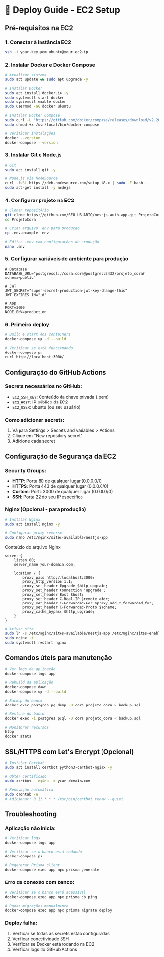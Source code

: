 # 🚀 Deploy Guide - EC2 Setup

## Pré-requisitos na EC2

### 1. Conectar à instância EC2
```bash
ssh -i your-key.pem ubuntu@your-ec2-ip
```

### 2. Instalar Docker e Docker Compose
```bash
# Atualizar sistema
sudo apt update && sudo apt upgrade -y

# Instalar Docker
sudo apt install docker.io -y
sudo systemctl start docker
sudo systemctl enable docker
sudo usermod -aG docker ubuntu

# Instalar Docker Compose
sudo curl -L "https://github.com/docker/compose/releases/download/v2.20.0/docker-compose-$(uname -s)-$(uname -m)" -o /usr/local/bin/docker-compose
sudo chmod +x /usr/local/bin/docker-compose

# Verificar instalações
docker --version
docker-compose --version
```

### 3. Instalar Git e Node.js
```bash
# Git
sudo apt install git -y

# Node.js via NodeSource
curl -fsSL https://deb.nodesource.com/setup_18.x | sudo -E bash -
sudo apt-get install -y nodejs
```

### 4. Configurar projeto na EC2
```bash
# Clonar repositório
git clone https://github.com/SEU_USUARIO/nestjs-auth-app.git ProjetoCora
cd ProjetoCora

# Criar arquivo .env para produção
cp .env.example .env

# Editar .env com configurações de produção
nano .env
```

### 5. Configurar variáveis de ambiente para produção
```env
# Database
DATABASE_URL="postgresql://cora:cora@postgres:5432/projeto_cora?schema=public"

# JWT
JWT_SECRET="super-secret-production-jwt-key-change-this"
JWT_EXPIRES_IN="1d"

# App
PORT=3000
NODE_ENV=production
```

### 6. Primeiro deploy
```bash
# Build e start dos containers
docker-compose up -d --build

# Verificar se está funcionando
docker-compose ps
curl http://localhost:3000/
```

## Configuração do GitHub Actions

### Secrets necessários no GitHub:
- `EC2_SSH_KEY`: Conteúdo da chave privada (.pem)
- `EC2_HOST`: IP público da EC2
- `EC2_USER`: ubuntu (ou seu usuário)

### Como adicionar secrets:
1. Vá para Settings > Secrets and variables > Actions
2. Clique em "New repository secret"
3. Adicione cada secret

## Configuração de Segurança da EC2

### Security Groups:
- **HTTP**: Porta 80 de qualquer lugar (0.0.0.0/0)
- **HTTPS**: Porta 443 de qualquer lugar (0.0.0.0/0)
- **Custom**: Porta 3000 de qualquer lugar (0.0.0.0/0)
- **SSH**: Porta 22 do seu IP específico

### Nginx (Opcional - para produção)
```bash
# Instalar Nginx
sudo apt install nginx -y

# Configurar proxy reverso
sudo nano /etc/nginx/sites-available/nestjs-app
```

Conteúdo do arquivo Nginx:
```nginx
server {
    listen 80;
    server_name your-domain.com;

    location / {
        proxy_pass http://localhost:3000;
        proxy_http_version 1.1;
        proxy_set_header Upgrade $http_upgrade;
        proxy_set_header Connection 'upgrade';
        proxy_set_header Host $host;
        proxy_set_header X-Real-IP $remote_addr;
        proxy_set_header X-Forwarded-For $proxy_add_x_forwarded_for;
        proxy_set_header X-Forwarded-Proto $scheme;
        proxy_cache_bypass $http_upgrade;
    }
}
```

```bash
# Ativar site
sudo ln -s /etc/nginx/sites-available/nestjs-app /etc/nginx/sites-enabled/
sudo nginx -t
sudo systemctl restart nginx
```

## Comandos úteis para manutenção

```bash
# Ver logs da aplicação
docker-compose logs app

# Rebuild da aplicação
docker-compose down
docker-compose up -d --build

# Backup do banco
docker exec postgres pg_dump -U cora projeto_cora > backup.sql

# Restore do banco
docker exec -i postgres psql -U cora projeto_cora < backup.sql

# Monitorar recursos
htop
docker stats
```

## SSL/HTTPS com Let's Encrypt (Opcional)

```bash
# Instalar Certbot
sudo apt install certbot python3-certbot-nginx -y

# Obter certificado
sudo certbot --nginx -d your-domain.com

# Renovação automática
sudo crontab -e
# Adicionar: 0 12 * * * /usr/bin/certbot renew --quiet
```

## Troubleshooting

### Aplicação não inicia:
```bash
# Verificar logs
docker-compose logs app

# Verificar se o banco está rodando
docker-compose ps

# Regenerar Prisma client
docker-compose exec app npx prisma generate
```

### Erro de conexão com banco:
```bash
# Verificar se o banco está acessível
docker-compose exec app npx prisma db ping

# Rodar migrações manualmente
docker-compose exec app npx prisma migrate deploy
```

### Deploy falha:
1. Verificar se todas as secrets estão configuradas
2. Verificar conectividade SSH
3. Verificar se Docker está rodando na EC2
4. Verificar logs do GitHub Actions
